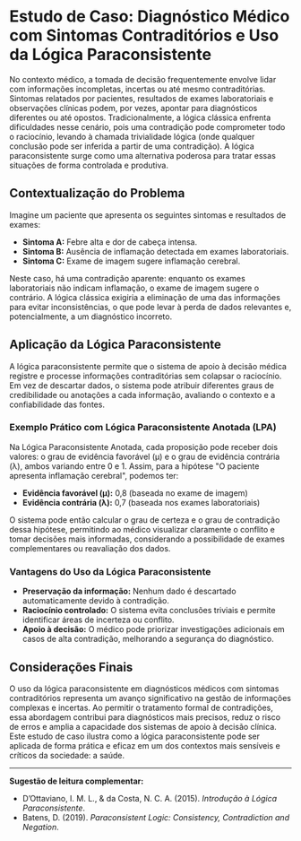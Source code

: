 
# Estudo de Caso: Diagnóstico Médico com Sintomas Contraditórios e Uso da Lógica Paraconsistente

No contexto médico, a tomada de decisão frequentemente envolve lidar com informações incompletas, incertas ou até mesmo contraditórias. Sintomas relatados por pacientes, resultados de exames laboratoriais e observações clínicas podem, por vezes, apontar para diagnósticos diferentes ou até opostos. Tradicionalmente, a lógica clássica enfrenta dificuldades nesse cenário, pois uma contradição pode comprometer todo o raciocínio, levando à chamada trivialidade lógica (onde qualquer conclusão pode ser inferida a partir de uma contradição). A lógica paraconsistente surge como uma alternativa poderosa para tratar essas situações de forma controlada e produtiva.

## Contextualização do Problema

Imagine um paciente que apresenta os seguintes sintomas e resultados de exames:

- **Sintoma A:** Febre alta e dor de cabeça intensa.
- **Sintoma B:** Ausência de inflamação detectada em exames laboratoriais.
- **Sintoma C:** Exame de imagem sugere inflamação cerebral.

Neste caso, há uma contradição aparente: enquanto os exames laboratoriais não indicam inflamação, o exame de imagem sugere o contrário. A lógica clássica exigiria a eliminação de uma das informações para evitar inconsistências, o que pode levar à perda de dados relevantes e, potencialmente, a um diagnóstico incorreto.

## Aplicação da Lógica Paraconsistente

A lógica paraconsistente permite que o sistema de apoio à decisão médica registre e processe informações contraditórias sem colapsar o raciocínio. Em vez de descartar dados, o sistema pode atribuir diferentes graus de credibilidade ou anotações a cada informação, avaliando o contexto e a confiabilidade das fontes.

### Exemplo Prático com Lógica Paraconsistente Anotada (LPA)

Na Lógica Paraconsistente Anotada, cada proposição pode receber dois valores: o grau de evidência favorável (μ) e o grau de evidência contrária (λ), ambos variando entre 0 e 1. Assim, para a hipótese "O paciente apresenta inflamação cerebral", podemos ter:

- **Evidência favorável (μ):** 0,8 (baseada no exame de imagem)
- **Evidência contrária (λ):** 0,7 (baseada nos exames laboratoriais)

O sistema pode então calcular o grau de certeza e o grau de contradição dessa hipótese, permitindo ao médico visualizar claramente o conflito e tomar decisões mais informadas, considerando a possibilidade de exames complementares ou reavaliação dos dados.

### Vantagens do Uso da Lógica Paraconsistente

- **Preservação da informação:** Nenhum dado é descartado automaticamente devido à contradição.
- **Raciocínio controlado:** O sistema evita conclusões triviais e permite identificar áreas de incerteza ou conflito.
- **Apoio à decisão:** O médico pode priorizar investigações adicionais em casos de alta contradição, melhorando a segurança do diagnóstico.

## Considerações Finais

O uso da lógica paraconsistente em diagnósticos médicos com sintomas contraditórios representa um avanço significativo na gestão de informações complexas e incertas. Ao permitir o tratamento formal de contradições, essa abordagem contribui para diagnósticos mais precisos, reduz o risco de erros e amplia a capacidade dos sistemas de apoio à decisão clínica. Este estudo de caso ilustra como a lógica paraconsistente pode ser aplicada de forma prática e eficaz em um dos contextos mais sensíveis e críticos da sociedade: a saúde.

___

**Sugestão de leitura complementar:**  
- D’Ottaviano, I. M. L., & da Costa, N. C. A. (2015). *Introdução à Lógica Paraconsistente*.  
- Batens, D. (2019). *Paraconsistent Logic: Consistency, Contradiction and Negation*.


